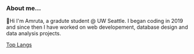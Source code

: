 ### About me...

👋Hi I'm Amruta, a gradute student @ UW Seattle. I began coding in 2019 and since then I have worked on web developement, database design and data analysis projects.


[Top Langs](https://github-readme-stats.vercel.app/api/top-langs/?username=amruta-11&layout=compact)

